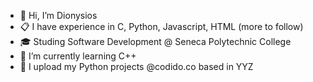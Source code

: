 - 👋 Hi, I’m Dionysios
- :clipboard: I have experience in C, Python, Javascript, HTML (more to follow) 
- :mortar_board: Studing Software Development @ Seneca Polytechnic College
- 🌱 I’m currently learning C++
- :necktie: I upload my Python projects @codido.co based in YYZ


<!---
cypher2410/cypher2410 is a ✨ special ✨ repository because its `README.md` (this file) appears on your GitHub profile.
You can click the Preview link to take a look at your changes.
--->
